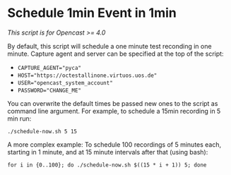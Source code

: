 Schedule 1min Event in 1min
===========================

*This script is for Opencast >= 4.0*

By default, this script will schedule a one minute test reconding in one
minute. Capture agent and server can be specified at the top of the script:

- `CAPTURE_AGENT="pyca"`
- `HOST="https://octestallinone.virtuos.uos.de"`
- `USER="opencast_system_account"`
- `PASSWORD="CHANGE_ME"`

You can overwrite the default times be passed new ones to the script as command
line argument. For example, to schedule a 15min recording in 5 min run:

    ./schedule-now.sh 5 15

A more complex example: To schedule 100 recordings of 5 minutes each, starting
in 1 minute, and at 15 minute intervals after that (using bash):

    for i in {0..100}; do ./schedule-now.sh $((15 * i + 1)) 5; done
